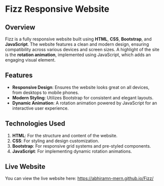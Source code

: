 # Fizz Responsive Website

## Overview
Fizz is a fully responsive website built using **HTML**, **CSS**, **Bootstrap**, and **JavaScript**. The website features a clean and modern design, ensuring compatibility across various devices and screen sizes. A highlight of the site is the **rotation animation**, implemented using JavaScript, which adds an engaging visual element.

## Features
- **Responsive Design**: Ensures the website looks great on all devices, from desktops to mobile phones.
- **Modern Styling**: Utilizes Bootstrap for consistent and elegant layouts.
- **Dynamic Animation**: A rotation animation powered by JavaScript for an interactive user experience.

## Technologies Used
1. **HTML**: For the structure and content of the website.
2. **CSS**: For styling and design customization.
3. **Bootstrap**: For responsive grid systems and pre-styled components.
4. **JavaScript**: For implementing dynamic rotation animations.

## Live Website
You can view the live website here: https://abhiramn-mern.github.io/Fizz/
